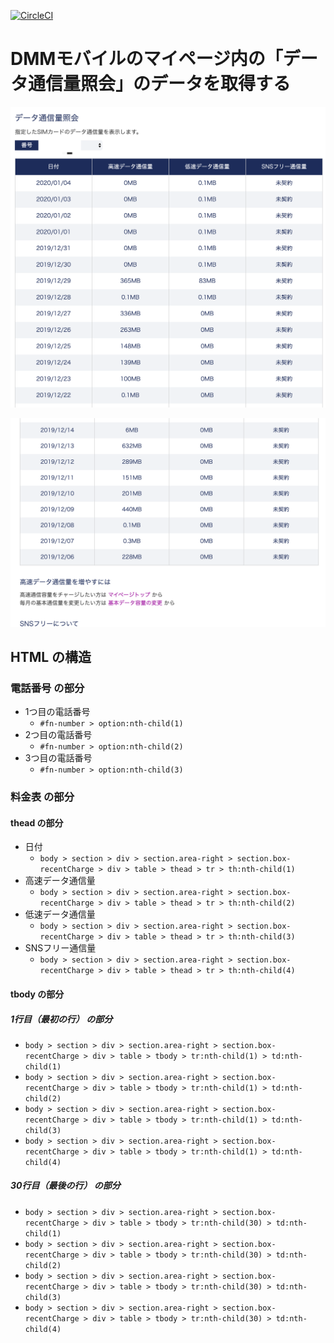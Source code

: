 [![CircleCI](https://circleci.com/gh/corselia/amount-of-your-dmm-mobile-traffic.svg?style=svg)](https://circleci.com/gh/corselia/amount-of-your-dmm-mobile-traffic)

# DMMモバイルのマイページ内の「データ通信量照会」のデータを取得する

![データ通信量照会_01](docs/dmm_mobile_data_traffic_info_table_01.png "データ通信量照会_01")

![データ通信量照会_02](docs/dmm_mobile_data_traffic_info_table_02.png "データ通信量照会_02")

## HTML の構造

### 電話番号 の部分
- 1つ目の電話番号
  - `#fn-number > option:nth-child(1)`
- 2つ目の電話番号
  - `#fn-number > option:nth-child(2)`
- 3つ目の電話番号
  - `#fn-number > option:nth-child(3)`

### 料金表 の部分

#### thead の部分
- 日付
  - `body > section > div > section.area-right > section.box-recentCharge > div > table > thead > tr > th:nth-child(1)`
- 高速データ通信量
  - `body > section > div > section.area-right > section.box-recentCharge > div > table > thead > tr > th:nth-child(2)`
- 低速データ通信量
  - `body > section > div > section.area-right > section.box-recentCharge > div > table > thead > tr > th:nth-child(3)`
- SNSフリー通信量
  - `body > section > div > section.area-right > section.box-recentCharge > div > table > thead > tr > th:nth-child(4)`

#### tbody の部分

##### 1行目（最初の行） の部分
- `body > section > div > section.area-right > section.box-recentCharge > div > table > tbody > tr:nth-child(1) > td:nth-child(1)`
- `body > section > div > section.area-right > section.box-recentCharge > div > table > tbody > tr:nth-child(1) > td:nth-child(2)`
- `body > section > div > section.area-right > section.box-recentCharge > div > table > tbody > tr:nth-child(1) > td:nth-child(3)`
- `body > section > div > section.area-right > section.box-recentCharge > div > table > tbody > tr:nth-child(1) > td:nth-child(4)`

##### 30行目（最後の行） の部分
- `body > section > div > section.area-right > section.box-recentCharge > div > table > tbody > tr:nth-child(30) > td:nth-child(1)`
- `body > section > div > section.area-right > section.box-recentCharge > div > table > tbody > tr:nth-child(30) > td:nth-child(2)`
- `body > section > div > section.area-right > section.box-recentCharge > div > table > tbody > tr:nth-child(30) > td:nth-child(3)`
- `body > section > div > section.area-right > section.box-recentCharge > div > table > tbody > tr:nth-child(30) > td:nth-child(4)`
